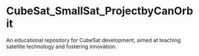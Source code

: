 # CubeSat_SmallSat_ProjectbyCanOrbit
An educational repository for CubeSat development, aimed at teaching satellite technology and fostering innovation.
